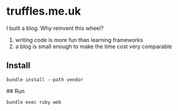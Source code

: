 # truffles.me.uk

I built a blog. Why reinvent this wheel?

1. writing code is more fun than learning frameworks
1. a blog is small enough to make the time cost very comparable

## Install

```
bundle install --path vendor
```

## Run

```
bundle exec ruby web
``` 
